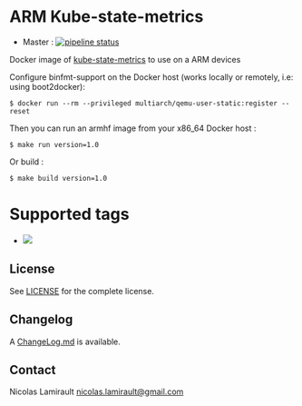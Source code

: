 # ARM Kube-state-metrics

* Master : [![pipeline status](https://gitlab.com/zeiot/kube-state-metrics/badges/master/pipeline.svg)](https://gitlab.com/zeiot/kube-state-metrics/commits/master)

Docker image of [kube-state-metrics][] to use on a ARM devices

Configure binfmt-support on the Docker host (works locally or remotely, i.e: using boot2docker):

    $ docker run --rm --privileged multiarch/qemu-user-static:register --reset

Then you can run an armhf image from your x86_64 Docker host :

    $ make run version=1.0

Or build :

    $ make build version=1.0


# Supported tags

* [![](https://images.microbadger.com/badges/version/zeiot/kube-state-metrics:0.5.0.svg)](https://microbadger.com/images/zeiot/kube-state-metrics:0.5.0 "Get your own version badge on microbadger.com")


## License

See [LICENSE](LICENSE) for the complete license.


## Changelog

A [ChangeLog.md](ChangeLog.md) is available.


## Contact

Nicolas Lamirault <nicolas.lamirault@gmail.com>


[kube-state-metrics]: https://github.com/kubernetes/kube-state-metrics
